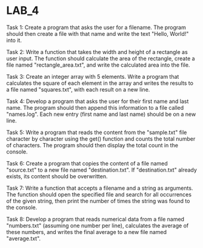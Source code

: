 # LAB_4
Task 1: Create a program that asks the user for a filename. The program should then create a 
file with that name and write the text "Hello, World!" into it. 

Task 2: Write a function that takes the width and height of a rectangle as user input. The 
function should calculate the area of the rectangle, create a file named "rectangle_area.txt", 
and write the calculated area into the file. 

Task 3: Create an integer array with 5 elements. Write a program that calculates the square of 
each element in the array and writes the results to a file named "squares.txt", with each result 
on a new line. 

Task 4: Develop a program that asks the user for their first name and last name. The program 
should then append this information to a file called "names.log". Each new entry (first name 
and last name) should be on a new line.

Task 5: Write a program that reads the content from the "sample.txt" file character by 
character using the get() function and counts the total number of characters. The program 
should then display the total count in the console. 

Task 6: Create a program that copies the content of a file named "source.txt" to a new file 
named "destination.txt". If "destination.txt" already exists, its content should be overwritten. 

Task 7: Write a function that accepts a filename and a string as arguments. The function 
should open the specified file and search for all occurrences of the given string, then print the 
number of times the string was found to the console. 

Task 8: Develop a program that reads numerical data from a file named "numbers.txt" 
(assuming one number per line), calculates the average of these numbers, and writes the final 
average to a new file named "average.txt".
